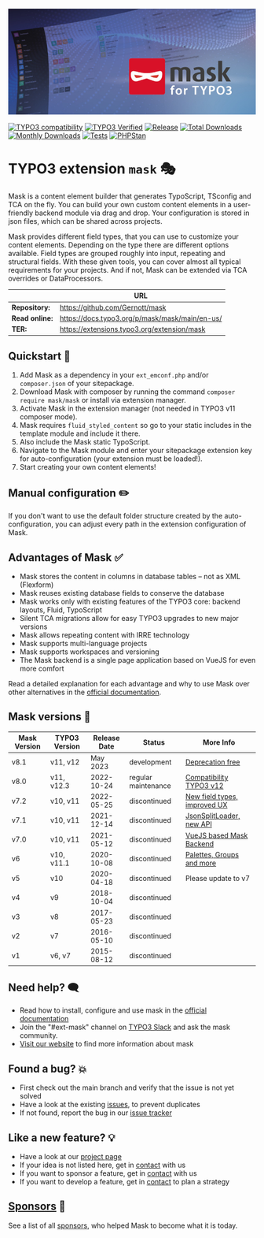 ![Page and Content masks for TYPO3](Resources/Public/Images/banner.jpg)

[![TYPO3 compatibility](https://img.shields.io/badge/TYPO3-12.0%20%7C%2011.5-ff8700?maxAge=3600&logo=typo3)](https://get.typo3.org/)
[![TYPO3 Verified](https://img.shields.io/badge/TYPO3-verified-ff8700?logo=typo3)](https://typo3.com/typo3-cms/verified-extensions-integrations-for-typo3/extensions/mask-create-custom-content-elements-in-typo3)
[![Release](https://img.shields.io/github/v/release/gernott/mask?sort=semver)](https://extensions.typo3.org/extension/mask/)
[![Total Downloads](https://poser.pugx.org/mask/mask/d/total.svg)](https://packagist.org/packages/mask/mask)
[![Monthly Downloads](https://poser.pugx.org/mask/mask/d/monthly)](https://packagist.org/packages/mask/mask)
[![Tests](https://img.shields.io/github/actions/workflow/status/Gernott/mask/tests.yaml?branch=main)](https://github.com/Gernott/mask/actions/workflows/tests.yaml)
[![PHPStan](https://img.shields.io/badge/PHPStan-enabled-brightgreen.svg?style=flat)](https://github.com/phpstan/phpstan)

# TYPO3 extension `mask` :performing_arts:

Mask is a content element builder that generates TypoScript, TSconfig and TCA on
the fly. You can build your own custom content elements in a user-friendly
backend module via drag and drop. Your configuration is stored in json files,
which can be shared across projects.

Mask provides different field types, that you can use to
customize your content elements. Depending on the type there are different
options available. Field types are grouped roughly into input, repeating and
structural fields. With these given tools, you can cover almost all typical
requirements for your projects. And if not, Mask can be extended
via TCA overrides or DataProcessors.

|                  | URL                                            |
|------------------|------------------------------------------------|
| **Repository:**  | https://github.com/Gernott/mask                |
| **Read online:** | https://docs.typo3.org/p/mask/mask/main/en-us/ |
| **TER:**         | https://extensions.typo3.org/extension/mask    |

## Quickstart :rocket:

1. Add Mask as a dependency in your `ext_emconf.php` and/or `composer.json` of your sitepackage.
2. Download Mask with composer by running the command `composer require mask/mask` or install via extension manager.
3. Activate Mask in the extension manager (not needed in TYPO3 v11 composer mode).
4. Mask requires `fluid_styled_content` so go to your static includes in the template module and include it there.
5. Also include the Mask static TypoScript.
6. Navigate to the Mask module and enter your sitepackage extension key for auto-configuration (your extension must be loaded!).
7. Start creating your own content elements!

## Manual configuration :pencil2:

If you don't want to use the default folder structure created by the auto-configuration, you can adjust every path in
the extension configuration of Mask.

## Advantages of Mask :white_check_mark:

* Mask stores the content in columns in database tables – not as XML (Flexform)
* Mask reuses existing database fields to conserve the database
* Mask works only with existing features of the TYPO3 core: backend layouts, Fluid, TypoScript
* Silent TCA migrations allow for easy TYPO3 upgrades to new major versions
* Mask allows repeating content with IRRE technology
* Mask supports multi-language projects
* Mask supports workspaces and versioning
* The Mask backend is a single page application based on VueJS for even more comfort

Read a detailed explanation for each advantage and why to use Mask over other alternatives in the [official documentation](https://docs.typo3.org/p/mask/mask/main/en-us/Introduction/Index.html).

## Mask versions :calendar:

| Mask Version | TYPO3 Version | Release Date | Status              | More Info                                                                                              |
|--------------|---------------|--------------|---------------------|--------------------------------------------------------------------------------------------------------|
| v8.1         | v11, v12      | May 2023     | development         | [Deprecation free](https://docs.typo3.org/p/mask/mask/main/en-us/ChangeLog/8.1/Index.html)             |
| v8.0         | v11, v12.3    | 2022-10-24   | regular maintenance | [Compatibility TYPO3 v12](https://docs.typo3.org/p/mask/mask/main/en-us/ChangeLog/8.0/Index.html)      |
| v7.2         | v10, v11      | 2022-05-25   | discontinued        | [New field types, improved UX](https://docs.typo3.org/p/mask/mask/main/en-us/ChangeLog/7.2/Index.html) |
| v7.1         | v10, v11      | 2021-12-14   | discontinued        | [JsonSplitLoader, new API](https://docs.typo3.org/p/mask/mask/main/en-us/ChangeLog/7.1/Index.html)     |
| v7.0         | v10, v11      | 2021-05-12   | discontinued        | [VueJS based Mask Backend](https://docs.typo3.org/p/mask/mask/main/en-us/ChangeLog/7.0/Index.html)     |
| v6           | v10, v11.1    | 2020-10-08   | discontinued        | [Palettes, Groups and more](https://docs.typo3.org/p/mask/mask/main/en-us/ChangeLog/6.0/Index.html)    |
| v5           | v10           | 2020-04-18   | discontinued        | Please update to v7                                                                                    |
| v4           | v9            | 2018-10-04   | discontinued        |                                                                                                        |
| v3           | v8            | 2017-05-23   | discontinued        |                                                                                                        |
| v2           | v7            | 2016-05-10   | discontinued        |                                                                                                        |
| v1           | v6, v7        | 2015-08-12   | discontinued        |                                                                                                        |

## Need help? :left_speech_bubble:

* Read how to install, configure and use mask in the [official documentation](https://docs.typo3.org/p/mask/mask/main/en-us/)
* Join the "#ext-mask" channel on [TYPO3 Slack](https://typo3.slack.com/archives/C0FD5F6P2) and ask the mask community.
* [Visit our website](https://mask.webprofil.at) to find more information about mask

## Found a bug? :boom:

* First check out the main branch and verify that the issue is not yet solved
* Have a look at the existing [issues](https://github.com/gernott/mask/issues/), to prevent duplicates
* If not found, report the bug in our [issue tracker](https://github.com/gernott/mask/issues/new/)

## Like a new feature? :bulb:

* Have a look at our [project page](https://github.com/Gernott/mask/projects/1)
* If your idea is not listed here, get in [contact](https://mask.webprofil.at/imprint/) with us
* If you want to sponsor a feature, get in [contact](https://mask.webprofil.at/imprint/) with us
* If you want to develop a feature, get in [contact](https://mask.webprofil.at/imprint/) to plan a strategy

## [Sponsors](https://docs.typo3.org/p/mask/mask/main/en-us/Sponsors/Index.html) :handshake:

See a list of all [sponsors](https://docs.typo3.org/p/mask/mask/main/en-us/Sponsors/Index.html), who helped Mask to
become what it is today.
